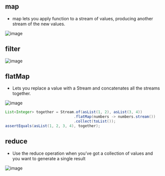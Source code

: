 ## map

* map lets you apply  function to a stream of values, producing another stream of the new values.

![image](https://user-images.githubusercontent.com/15336266/116804422-45a8a600-ab3c-11eb-9819-96cd70acda5a.png)

## filter 

![image](https://user-images.githubusercontent.com/15336266/116804442-77ba0800-ab3c-11eb-8ca1-44f57bd73e2a.png)


## flatMap
* Lets you replace a value with a Stream and concatenates all the streams together.

![image](https://user-images.githubusercontent.com/15336266/116804451-8dc7c880-ab3c-11eb-9374-1f980de828cb.png)

``` java
List<Integer> together = Stream.of(asList(1, 2), asList(3, 4))
                               .flatMap(numbers -> numbers.stream())
                               .collect(toList());
assertEquals(asList(1, 2, 3, 4), together);
```
## reduce
* Use the reduce operation when you’ve got a collection of values and you want to generate a single result

![image](https://user-images.githubusercontent.com/15336266/116804579-6f160180-ab3d-11eb-8bef-d0f93d120bb2.png)
